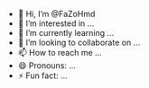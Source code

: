 - 👋 Hi, I’m @FaZoHmd
- 👀 I’m interested in ...
- 🌱 I’m currently learning ...
- 💞️ I’m looking to collaborate on ...
- 📫 How to reach me ...
- 😄 Pronouns: ...
- ⚡ Fun fact: ...

<!---
FaZoHmd/FaZoHmd is a ✨ special ✨ repository because its `README.md` (this file) appears on your GitHub profile.
You can click the Preview link to take a look at your changes.
--->
